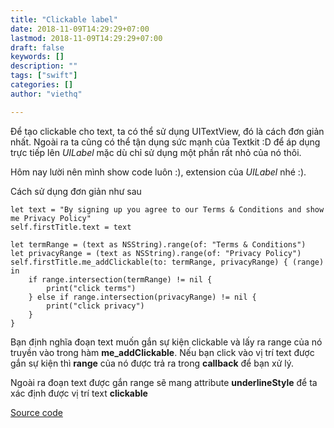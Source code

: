 ```yaml
---
title: "Clickable label"
date: 2018-11-09T14:29:29+07:00
lastmod: 2018-11-09T14:29:29+07:00
draft: false
keywords: []
description: ""
tags: ["swift"]
categories: []
author: "viethq"

---
```


Để tạo clickable cho text, ta có thể sử dụng UITextView, đó là cách đơn giản nhất. Ngoài ra ta cũng có thể tận dụng sức mạnh của Textkit :D để áp dụng trực tiếp lên *UILabel* mặc dù chỉ sử dụng một phần rất nhỏ của nó thôi.

Hôm nay lười nên mình show code luôn :), extension của *UILabel* nhé :).

Cách sử dụng đơn giản như sau

```
let text = "By signing up you agree to our Terms & Conditions and show me Privacy Policy"
self.firstTitle.text = text

let termRange = (text as NSString).range(of: "Terms & Conditions")
let privacyRange = (text as NSString).range(of: "Privacy Policy")
self.firstTitle.me_addClickable(to: termRange, privacyRange) { (range) in
    if range.intersection(termRange) != nil {
        print("click terms")
    } else if range.intersection(privacyRange) != nil {
        print("click privacy")
    }
}
```

Bạn định nghĩa đoạn text muốn gắn sự kiện clickable và lấy ra range của nó truyền vào trong hàm **me_addClickable**. Nếu bạn click vào vị trí text được gắn sự kiện thì **range** của nó được trả ra trong **callback** để bạn xử lý.

Ngoài ra đoạn text được gắn range sẽ mang attribute **underlineStyle** để ta xác định được vị trí text **clickable**

[Source code](https://gist.github.com/gg4acrossover/f4dfd4a6e069a3650ff743373e7cce96)



